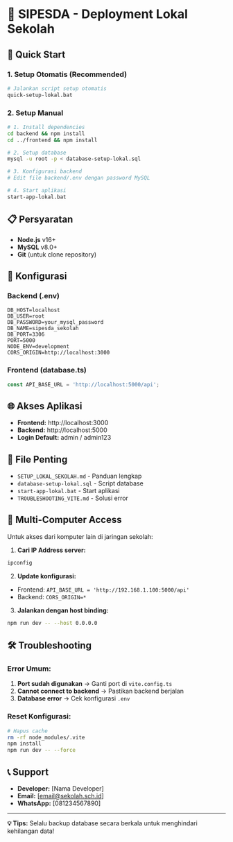 # 🏫 SIPESDA - Deployment Lokal Sekolah

## 🚀 Quick Start

### 1. **Setup Otomatis (Recommended)**
```bash
# Jalankan script setup otomatis
quick-setup-lokal.bat
```

### 2. **Setup Manual**
```bash
# 1. Install dependencies
cd backend && npm install
cd ../frontend && npm install

# 2. Setup database
mysql -u root -p < database-setup-lokal.sql

# 3. Konfigurasi backend
# Edit file backend/.env dengan password MySQL

# 4. Start aplikasi
start-app-lokal.bat
```

## 📋 Persyaratan

- **Node.js** v16+
- **MySQL** v8.0+
- **Git** (untuk clone repository)

## 🔧 Konfigurasi

### Backend (.env)
```env
DB_HOST=localhost
DB_USER=root
DB_PASSWORD=your_mysql_password
DB_NAME=sipesda_sekolah
DB_PORT=3306
PORT=5000
NODE_ENV=development
CORS_ORIGIN=http://localhost:3000
```

### Frontend (database.ts)
```typescript
const API_BASE_URL = 'http://localhost:5000/api';
```

## 🌐 Akses Aplikasi

- **Frontend:** http://localhost:3000
- **Backend:** http://localhost:5000
- **Login Default:** admin / admin123

## 📁 File Penting

- `SETUP_LOKAL_SEKOLAH.md` - Panduan lengkap
- `database-setup-lokal.sql` - Script database
- `start-app-lokal.bat` - Start aplikasi
- `TROUBLESHOOTING_VITE.md` - Solusi error

## 🔄 Multi-Computer Access

Untuk akses dari komputer lain di jaringan sekolah:

1. **Cari IP Address server:**
```bash
ipconfig
```

2. **Update konfigurasi:**
- Frontend: `API_BASE_URL = 'http://192.168.1.100:5000/api'`
- Backend: `CORS_ORIGIN=*`

3. **Jalankan dengan host binding:**
```bash
npm run dev -- --host 0.0.0.0
```

## 🛠️ Troubleshooting

### Error Umum:
1. **Port sudah digunakan** → Ganti port di `vite.config.ts`
2. **Cannot connect to backend** → Pastikan backend berjalan
3. **Database error** → Cek konfigurasi `.env`

### Reset Konfigurasi:
```bash
# Hapus cache
rm -rf node_modules/.vite
npm install
npm run dev -- --force
```

## 📞 Support

- **Developer:** [Nama Developer]
- **Email:** [email@sekolah.sch.id]
- **WhatsApp:** [081234567890]

---

**💡 Tips:** Selalu backup database secara berkala untuk menghindari kehilangan data! 